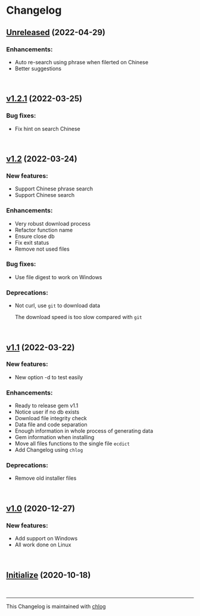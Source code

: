 # Changelog

## [Unreleased](#) (2022-04-29)

### Enhancements:

- Auto re-search using phrase when filerted on Chinese
- Better suggestions

<br>

## [v1.2.1](#) (2022-03-25)

### Bug fixes:

- Fix hint on search Chinese

<br>

## [v1.2](#) (2022-03-24)

### New features:

- Support Chinese phrase search 
- Support Chinese search

### Enhancements:

- Very robust download process
- Refactor function name
- Ensure close db
- Fix exit status
- Remove not used files

### Bug fixes:

- Use file digest to work on Windows

### Deprecations:

- Not curl, use `git` to download data

  The download speed is too slow compared with `git`

<br>

## [v1.1](#) (2022-03-22)

### New features:

- New option -d to test easily

### Enhancements:

- Ready to release gem v1.1
- Notice user if no db exists
- Download file integrity check
- Data file and code separation
- Enough information in whole process of generating data
- Gem information when installing
- Move all files functions to the single file `ecdict`
- Add Changelog using `chlog`

### Deprecations:

- Remove old installer files

<br>

## [v1.0](#) (2020-12-27)

### New features:

- Add support on Windows
- All work done on Linux

<br>

## [Initialize](#) (2020-10-18)

<br>

<hr>

This Changelog is maintained with [chlog](https://github.com/ccmywish/chlog)

